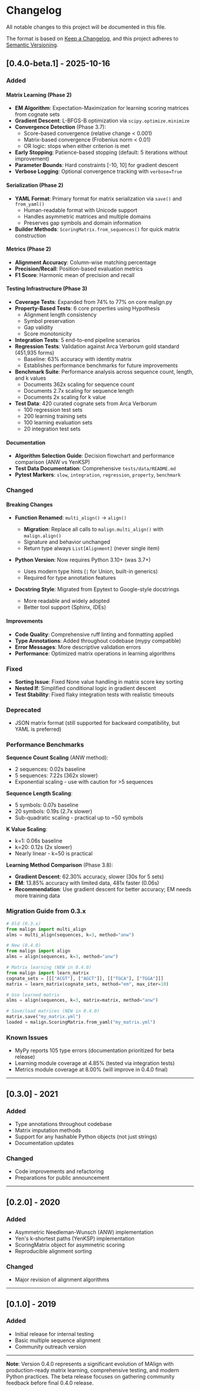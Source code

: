# Changelog

All notable changes to this project will be documented in this file.

The format is based on [Keep a Changelog](https://keepachangelog.com/en/1.0.0/),
and this project adheres to [Semantic Versioning](https://semver.org/spec/v2.0.0.html).

## [0.4.0-beta.1] - 2025-10-16

### Added

#### Matrix Learning (Phase 2)
- **EM Algorithm**: Expectation-Maximization for learning scoring matrices from cognate sets
- **Gradient Descent**: L-BFGS-B optimization via `scipy.optimize.minimize`
- **Convergence Detection** (Phase 3.7):
  - Score-based convergence (relative change < 0.001)
  - Matrix-based convergence (Frobenius norm < 0.01)
  - OR logic: stops when either criterion is met
- **Early Stopping**: Patience-based stopping (default: 5 iterations without improvement)
- **Parameter Bounds**: Hard constraints [-10, 10] for gradient descent
- **Verbose Logging**: Optional convergence tracking with `verbose=True`

#### Serialization (Phase 2)
- **YAML Format**: Primary format for matrix serialization via `save()` and `from_yaml()`
  - Human-readable format with Unicode support
  - Handles asymmetric matrices and multiple domains
  - Preserves gap symbols and domain information
- **Builder Methods**: `ScoringMatrix.from_sequences()` for quick matrix construction

#### Metrics (Phase 2)
- **Alignment Accuracy**: Column-wise matching percentage
- **Precision/Recall**: Position-based evaluation metrics
- **F1 Score**: Harmonic mean of precision and recall

#### Testing Infrastructure (Phase 3)
- **Coverage Tests**: Expanded from 74% to 77% on core malign.py
- **Property-Based Tests**: 6 core properties using Hypothesis
  - Alignment length consistency
  - Symbol preservation
  - Gap validity
  - Score monotonicity
- **Integration Tests**: 5 end-to-end pipeline scenarios
- **Regression Tests**: Validation against Arca Verborum gold standard (451,935 forms)
  - Baseline: 63% accuracy with identity matrix
  - Establishes performance benchmarks for future improvements
- **Benchmark Suite**: Performance analysis across sequence count, length, and k values
  - Documents 362x scaling for sequence count
  - Documents 2.7x scaling for sequence length
  - Documents 2x scaling for k value
- **Test Data**: 420 curated cognate sets from Arca Verborum
  - 100 regression test sets
  - 200 learning training sets
  - 100 learning evaluation sets
  - 20 integration test sets

#### Documentation
- **Algorithm Selection Guide**: Decision flowchart and performance comparison (ANW vs YenKSP)
- **Test Data Documentation**: Comprehensive `tests/data/README.md`
- **Pytest Markers**: `slow`, `integration`, `regression`, `property`, `benchmark`

### Changed

#### Breaking Changes
- **Function Renamed**: `multi_align()` → `align()`
  - **Migration**: Replace all calls to `malign.multi_align()` with `malign.align()`
  - Signature and behavior unchanged
  - Return type always `List[Alignment]` (never single item)

- **Python Version**: Now requires Python 3.10+ (was 3.7+)
  - Uses modern type hints (`|` for Union, built-in generics)
  - Required for type annotation features

- **Docstring Style**: Migrated from Epytext to Google-style docstrings
  - More readable and widely adopted
  - Better tool support (Sphinx, IDEs)

#### Improvements
- **Code Quality**: Comprehensive ruff linting and formatting applied
- **Type Annotations**: Added throughout codebase (mypy compatible)
- **Error Messages**: More descriptive validation errors
- **Performance**: Optimized matrix operations in learning algorithms

### Fixed
- **Sorting Issue**: Fixed None value handling in matrix score key sorting
- **Nested If**: Simplified conditional logic in gradient descent
- **Test Stability**: Fixed flaky integration tests with realistic timeouts

### Deprecated
- JSON matrix format (still supported for backward compatibility, but YAML is preferred)

### Performance Benchmarks

**Sequence Count Scaling** (ANW method):
- 2 sequences: 0.02s baseline
- 5 sequences: 7.22s (362x slower)
- Exponential scaling - use with caution for >5 sequences

**Sequence Length Scaling**:
- 5 symbols: 0.07s baseline
- 20 symbols: 0.19s (2.7x slower)
- Sub-quadratic scaling - practical up to ~50 symbols

**K Value Scaling**:
- k=1: 0.06s baseline
- k=20: 0.12s (2x slower)
- Nearly linear - k=50 is practical

**Learning Method Comparison** (Phase 3.8):
- **Gradient Descent**: 62.30% accuracy, slower (30s for 5 sets)
- **EM**: 13.85% accuracy with limited data, 481x faster (0.06s)
- **Recommendation**: Use gradient descent for better accuracy; EM needs more training data

### Migration Guide from 0.3.x

```python
# Old (0.3.x)
from malign import multi_align
alms = multi_align(sequences, k=3, method="anw")

# New (0.4.0)
from malign import align
alms = align(sequences, k=3, method="anw")

# Matrix learning (NEW in 0.4.0)
from malign import learn_matrix
cognate_sets = [[["ACGT"], ["AGCT"]], [["TGCA"], ["TGGA"]]]
matrix = learn_matrix(cognate_sets, method="em", max_iter=10)

# Use learned matrix
alms = align(sequences, k=3, matrix=matrix, method="anw")

# Save/load matrices (NEW in 0.4.0)
matrix.save("my_matrix.yml")
loaded = malign.ScoringMatrix.from_yaml("my_matrix.yml")
```

### Known Issues
- MyPy reports 105 type errors (documentation prioritized for beta release)
- Learning module coverage at 4.85% (tested via integration tests)
- Metrics module coverage at 8.00% (will improve in 0.4.0 final)

---

## [0.3.0] - 2021

### Added
- Type annotations throughout codebase
- Matrix imputation methods
- Support for any hashable Python objects (not just strings)
- Documentation updates

### Changed
- Code improvements and refactoring
- Preparations for public announcement

---

## [0.2.0] - 2020

### Added
- Asymmetric Needleman-Wunsch (ANW) implementation
- Yen's k-shortest paths (YenKSP) implementation
- ScoringMatrix object for asymmetric scoring
- Reproducible alignment sorting

### Changed
- Major revision of alignment algorithms

---

## [0.1.0] - 2019

### Added
- Initial release for internal testing
- Basic multiple sequence alignment
- Community outreach version

---

**Note**: Version 0.4.0 represents a significant evolution of MAlign with production-ready matrix learning, comprehensive testing, and modern Python practices. The beta release focuses on gathering community feedback before final 0.4.0 release.
